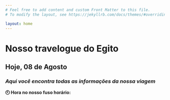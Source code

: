 ```yaml
---
# Feel free to add content and custom Front Matter to this file.
# To modify the layout, see https://jekyllrb.com/docs/themes/#overriding-theme-defaults

layout: home
---
```




# Nosso travelogue do Egito
## Hoje, 08 de Agosto
### _Aqui você encontra todas as informações da nossa viagem_
<div>
<p><strong>🕙 Hora no nosso fuso horário:</strong></p>
<p id="time">
    <script>
        var timeDisplay = document.getElementById("time");

        function refreshTime() {
        var dateString = new Date().toLocaleString("pt-BR", {timeZone: "Africa/Cairo"});
        var justTime = dateString.split(", ")[1];
        timeDisplay.innerHTML = justTime;
        }

        setInterval(refreshTime, 1000);
    </script>
</p>
</div>
**📍 Cidade que estamos:** Luxor <br/>
**🌡️ Temperatura:** 42 °C <br/>
**🏛️ Visitaremos:** Templo de Karnak e Templo de Luxor <br/>

<br/>

## Últimos posts
### _O que estivemos fazendo nos últimos dias?_

<br/>

## Viagem
[ 📅 Ver roteiro completo]() <br/>
[ ⏮️ Ver próximo dia]() <br/>
[ ⏭️ Ver dia anterior]() <br/>